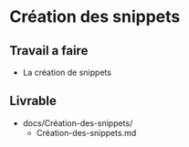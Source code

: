 # Création des snippets

## Travail a faire

- La création de snippets
  
## Livrable

- docs/Création-des-snippets/
  - Création-des-snippets.md